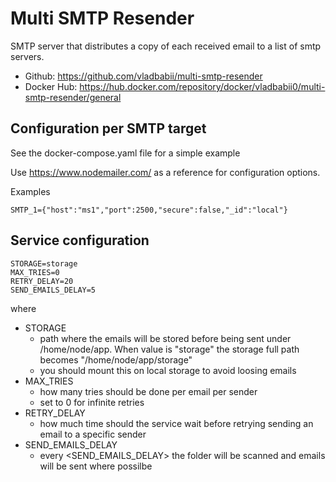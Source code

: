 # Multi SMTP Resender

SMTP server that distributes a copy of each received email to a list of smtp servers.

* Github: https://github.com/vladbabii/multi-smtp-resender
* Docker Hub: https://hub.docker.com/repository/docker/vladbabii0/multi-smtp-resender/general


## Configuration per SMTP target
See the docker-compose.yaml file for a simple example

Use https://www.nodemailer.com/ as a reference for configuration options.

Examples
```
SMTP_1={"host":"ms1","port":2500,"secure":false,"_id":"local"}
```

## Service configuration
```
STORAGE=storage
MAX_TRIES=0
RETRY_DELAY=20
SEND_EMAILS_DELAY=5
```
where
* STORAGE
  * path where the emails will be stored before being sent under /home/node/app. When value is "storage" the storage full path becomes "/home/node/app/storage"
  * you should mount this on local storage to avoid loosing emails
* MAX_TRIES
  * how many tries should be done per email per sender
  * set to 0 for infinite retries
* RETRY_DELAY
  * how much time should the service wait before retrying sending an email to a specific sender
* SEND_EMAILS_DELAY
  * every <SEND_EMAILS_DELAY> the folder will be scanned and emails will be sent where possilbe
